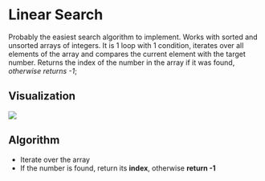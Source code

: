 # Linear Search

Probably the easiest search algorithm to implement.
Works with sorted and unsorted arrays of integers.
It is 1 loop with 1 condition, iterates over all elements of the array and compares the current element with the target number.
Returns the index of the number in the array if it was found, *otherwise returns -1*;

## Visualization
![](https://sushrutkuchik.wordpress.com/wp-content/uploads/2020/05/linear_search.gif?w=438)

## Algorithm
- Iterate over the array
- If the number is found, return its **index**, otherwise **return -1**